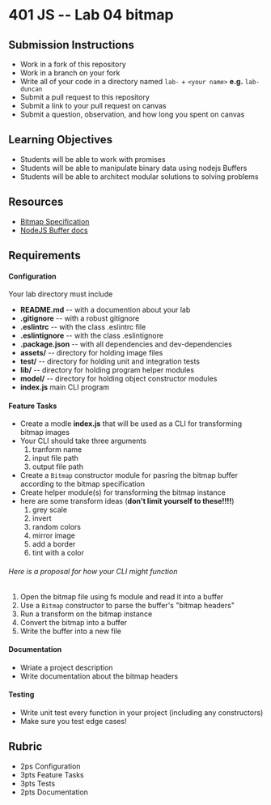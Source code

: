 401 JS --  Lab 04 bitmap
===

## Submission Instructions
  * Work in a fork of this repository
  * Work in a branch on your fork
  * Write all of your code in a directory named `lab-` + `<your name>` **e.g.** `lab-duncan`
  * Submit a pull request to this repository
  * Submit a link to your pull request on canvas
  * Submit a question, observation, and how long you spent on canvas  
  
## Learning Objectives  
* Students will be able to work with promises
* Students will be able to manipulate binary data using nodejs Buffers 
* Students will be able to architect modular solutions to solving problems

## Resources  
* [Bitmap Specification](https://en.wikipedia.org/wiki/BMP_file_format)
* [NodeJS Buffer docs](https://nodejs.org/api/buffer.html)

## Requirements  
#### Configuration  
<!-- list of files, configurations, tools, ect that are required -->
Your lab directory must include  
* **README.md** -- with a documention about your lab
* **.gitignore** -- with a robust gitignore
* **.eslintrc** -- with the class .eslintrc file
* **.eslintignore** -- with the class .eslintignore
* **.package.json** -- with all dependencies and dev-dependencies 
* **assets/** -- directory for holding image files
* **test/** -- directory for holding unit and integration tests
* **lib/** -- directory for holding program helper modules
* **model/** -- directory for holding object constructor modules
* **index.js** main CLI program

 
#### Feature Tasks  
* Create a  modle **index.js** that will be used as a CLI for transforming bitmap images
 * Your CLI should take three arguments 
    1. tranform name
    2. input file path
    3. output file path
* Create a `Bitmap` constructor module for pasring the bitmap buffer according to the bitmap specification
* Create helper module(s) for transforming the bitmap instance
 * here are some transform ideas (**don't limit yourself to these!!!!**)
    1. grey scale
    2. invert
    3. random colors
    4. mirror image
    5. add a border
    6. tint with a color

###### Here is a proposal for how your CLI might function   
1. Open the bitmap file using fs module and read it into a buffer
2. Use a `Bitmap` constructor to parse the buffer's "bitmap headers" 
3. Run a transform on the bitmap instance
4. Convert the bitmap into a buffer
5. Write the buffer into a new file

####  Documentation  
* Wriate a project description
* Write documentation about the bitmap headers

#### Testing  
* Write unit test every function in your project (including any constructors)
 * Make sure you test edge cases!

## Rubric  
* 2ps Configuration
* 3pts Feature Tasks
* 3pts Tests
* 2pts Documentation
